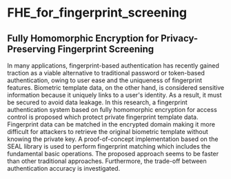# FHE_for_fingerprint_screening

## Fully Homomorphic Encryption for Privacy-Preserving Fingerprint Screening
In many applications, fingerprint-based authentication has recently gained traction as a viable alternative to traditional password or token-based authentication, owing to user ease and the uniqueness of fingerprint features. Biometric template data, on the other hand, is considered sensitive information because it uniquely links to a user's identity. As a result, it must be secured to avoid data leakage. In this research, a fingerprint authentication system based on fully homomorphic encryption for access control is proposed which protect private fingerprint template data. Fingerprint data can be matched in the encrypted domain making it more difficult for attackers to retrieve the original biometric template without knowing the private key. A proof-of-concept implementation based on the SEAL library is used to perform fingerprint matching which includes the fundamental basic operations. The proposed approach seems to be faster than other traditional approaches. Furthermore, the trade-off between authentication accuracy is investigated.
